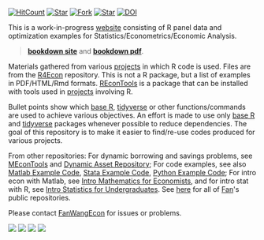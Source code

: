 [![HitCount](http://hits.dwyl.com/fanwangecon/R4Econ.svg)](https://github.com/FanWangEcon/R4Econ)  [![Star](https://img.shields.io/github/stars/fanwangecon/R4Econ?style=social)](https://github.com/FanWangEcon/R4Econ/stargazers) [![Fork](https://img.shields.io/github/forks/fanwangecon/R4Econ?style=social)](https://github.com/FanWangEcon/R4Econ/network/members) [![Star](https://img.shields.io/github/watchers/fanwangecon/R4Econ?style=social)](https://github.com/FanWangEcon/R4Econ/watchers) [![DOI](https://zenodo.org/badge/173583807.svg)](https://zenodo.org/badge/latestdoi/173583807)

This is a work-in-progress [website](https://fanwangecon.github.io/R4Econ/) consisting of R panel data and optimization examples for Statistics/Econometrics/Economic Analysis.

> [**bookdown site**](https://fanwangecon.github.io/R4Econ/bookdown) and [**bookdown pdf**](https://fanwangecon.github.io/R4Econ/bookdown/Panel-Data-and-Optimization-with-R.pdf).

Materials gathered from various [projects](https://fanwangecon.github.io/research) in which R code is used. Files are from the [R4Econ](https://github.com/FanWangEcon/R4Econ) repository. This is not a R package, but a list of examples in PDF/HTML/Rmd formats. [REconTools](https://fanwangecon.github.io/REconTools/) is a package that can be installed with tools used in [projects](https://fanwangecon.github.io/research) involving R.

Bullet points show which [base R](https://www.rdocumentation.org/packages/base/versions/3.5.2), [tidyverse](https://www.tidyverse.org/) or other functions/commands are used to achieve various objectives. An effort is made to use only [base R](https://www.rdocumentation.org/packages/base/versions/3.5.2) and [tidyverse](https://www.tidyverse.org/) packages whenever possible to reduce dependencies. The goal of this repository is to make it easier to find/re-use codes produced for various projects.

From other repositories: For dynamic borrowing and savings problems, see [MEconTools](https://fanwangecon.github.io/MEconTools/) and [Dynamic Asset Repository](https://fanwangecon.github.io/CodeDynaAsset/); For code examples, see also [Matlab Example Code](https://fanwangecon.github.io/M4Econ/), [Stata Example Code](https://fanwangecon.github.io/Stata4Econ/), [Python Example Code](https://fanwangecon.github.io/pyfan/); For intro econ with Matlab, see [Intro Mathematics for Economists](https://fanwangecon.github.io/Math4Econ/), and for intro stat with R, see [Intro Statistics for Undergraduates](https://fanwangecon.github.io/Stat4Econ/). See [here](https://github.com/FanWangEcon) for all of [Fan](https://fanwangecon.github.io/)'s public repositories.

Please contact [FanWangEcon](https://fanwangecon.github.io/) for issues or problems.

[![](https://img.shields.io/github/last-commit/fanwangecon/R4Econ)](https://github.com/FanWangEcon/R4Econ/commits/master) [![](https://img.shields.io/github/commit-activity/m/fanwangecon/R4Econ)](https://github.com/FanWangEcon/R4Econ/graphs/commit-activity) [![](https://img.shields.io/github/issues/fanwangecon/R4Econ)](https://github.com/FanWangEcon/R4Econ/issues) [![](https://img.shields.io/github/issues-pr/fanwangecon/R4Econ)](https://github.com/FanWangEcon/R4Econ/pulls)
